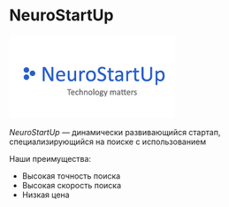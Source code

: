 # NeuroStartUp

![](./logo.png)

*NeuroStartUp* — динамически развивающийся стартап, специализирующийся на поиске с использованием

Наши преимущества:
* Высокая точность поиска
* Высокая скорость поиска
* Низкая цена